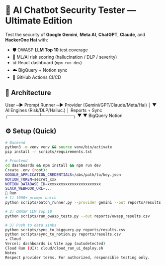 # 🤖 AI Chatbot Security Tester — Ultimate Edition

Test the security of **Google Gemini**, **Meta AI**, **ChatGPT**, **Claude**, and **HackerOne Hai** with:
- 🛡️ OWASP **LLM Top 10** test coverage
- 🧠 ML/AI risk scoring (hallucination / DLP / severity)
- 📊 React dashboard (`npm run dev`)
- ☁️ BigQuery + Notion sync
- 🔁 GitHub Actions CI/CD

## 🧱 Architecture
User ─▶ Prompt Runner ─▶ Provider (Gemini/GPT/Claude/Meta/Hai)
│
▼
AI Engines (Risk/DLP/Halluc.)
│
Reports + Sync
┌──────────┴──────────┐
▼ ▼
BigQuery Notion

## ⚙️ Setup (Quick)
```bash
# Backend
python3 -m venv venv && source venv/bin/activate
pip install -r scripts/requirements.txt

# Frontend
cd dashboards && npm install && npm run dev
Create .env (root):
GOOGLE_APPLICATION_CREDENTIALS=/abs/path/to/key.json
NOTION_TOKEN=secret_xxx
NOTION_DATABASE_ID=xxxxxxxxxxxxxxxxxxxxxxxx
SLACK_WEBHOOK_URL=...
🧪 Run
# 1) 1000+ prompt batch
python scripts/batch_runner.py --provider gemini --out reports/results.csv

# 2) OWASP LLM Top 10
python scripts/run_owasp_tests.py --out reports/owasp_results.csv

# 3) Push to data sinks
python scripts/sync_to_bigquery.py reports/results.csv
python scripts/sync_to_notion.py reports/results.csv
☁️ Cloud
Vercel: dashboards is Vite app (autodetected)
Cloud Run (UI): cloud/cloud_run_ui_deploy.sh
Notes
Respect provider terms. For authorized, responsible testing only.
